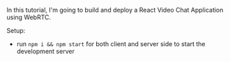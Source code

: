 In this tutorial, I'm going to build and deploy a React Video Chat Application using WebRTC.

Setup:
- run ```npm i && npm start``` for both client and server side to start the development server
